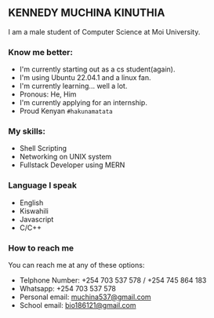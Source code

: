 <!-- Profile Photo coming soon -->
## KENNEDY MUCHINA KINUTHIA
I am a male student of Computer Science at Moi University.

### Know me better:
  - I'm currently starting out as a cs student(again).
  - I'm using Ubuntu 22.04.1 and a linux fan.
  - I'm currently learning... well a lot.
  - Pronous: He, Him
  - I'm currently applying for an internship.
  - Proud Kenyan `#hakunamatata`

### My skills:
  - Shell Scripting
  - Networking on UNIX system
  - Fullstack Developer using MERN 

### Language I speak
  - English
  - Kiswahili
  - Javascript
  - C/C++
  
### How to reach me
You can reach me at any of these options:
  - Telphone Number: +254 703 537 578 / +254 745 864 183
  - Whatsapp: +254 703 537 578
  - Personal email: muchina537@gmail.com
  - School email: bio186121@gmail.com




<!--
**kenchum/kenchum** is a ✨ _special_ ✨ repository because its `README.md` (this file) appears on your GitHub profile.

Here are some ideas to get you started:

- 🔭 I’m currently working on ...
- 🌱 I’m currently learning ...
- 👯 I’m looking to collaborate on ...
- 🤔 I’m looking for help with ...
- 💬 Ask me about ...
- 📫 How to reach me: ...
- 😄 Pronouns: ...
- ⚡ Fun fact: ...
-->
